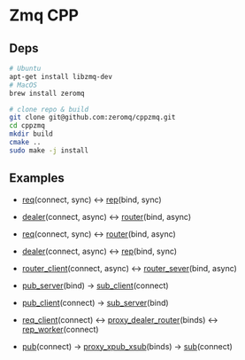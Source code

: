 # Zmq CPP

## Deps

```sh
# Ubuntu
apt-get install libzmq-dev
# MacOS
brew install zeromq

# clone repo & build
git clone git@github.com:zeromq/cppzmq.git
cd cppzmq
mkdir build
cmake ..
sudo make -j install
```

## Examples

- [req](./simple_req.cc)(connect, sync) <-> [rep](./simple_rep.cc)(bind, sync)

- [dealer](./simple_dealer.cc)(connect, async) <-> [router](./simple_router_server.cc)(bind, async)

- [req](./simple_req.cc)(connect, sync) <-> [router](./simple_router_server.cc)(bind, async)

- [dealer](./simple_dealer.cc)(connect, async) <-> [rep](./simple_rep.cc)(bind, sync)

- [router_client](./simple_router_client.cc)(connect, async) <-> [router_sever](./simple_router_server.cc)(bind, async)

- [pub_server](./simple_pub_server.cc)(bind) -> [sub_client](./simple_sub_client.cc)(connect)

- [pub_client](./simple_pub_client.cc)(connect) -> [sub_server](./simple_sub_server.cc)(bind)

- [req_client](./proxy_req_client.cc)(connect) <-> [proxy_dealer_router](./proxy_dealer_router.cc)(binds) <-> [rep_worker](./proxy_rep_worker.cc)(connect)

- [pub](./proxy_pub.cc)(connect) -> [proxy_xpub_xsub](./proxy_pub_sub.cc)(binds) -> [sub](./proxy_sub.cc)(connect)
